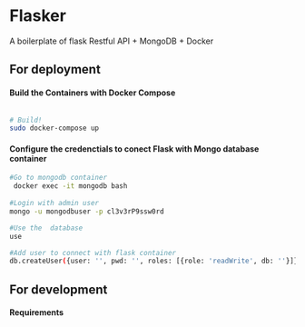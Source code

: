 # Flasker
A boilerplate of flask Restful API + MongoDB + Docker 

## For deployment

#### Build the Containers with Docker Compose

```bash

# Build!
sudo docker-compose up
```

#### Configure the credenctials to conect Flask with Mongo database container

```bash
#Go to mongodb container
 docker exec -it mongodb bash
 
#Login with admin user
mongo -u mongodbuser -p cl3v3rP9ssw0rd

#Use the  database
use 

#Add user to connect with flask container
db.createUser({user: '', pwd: '', roles: [{role: 'readWrite', db: ''}]})
```

## For development

#### Requirements
